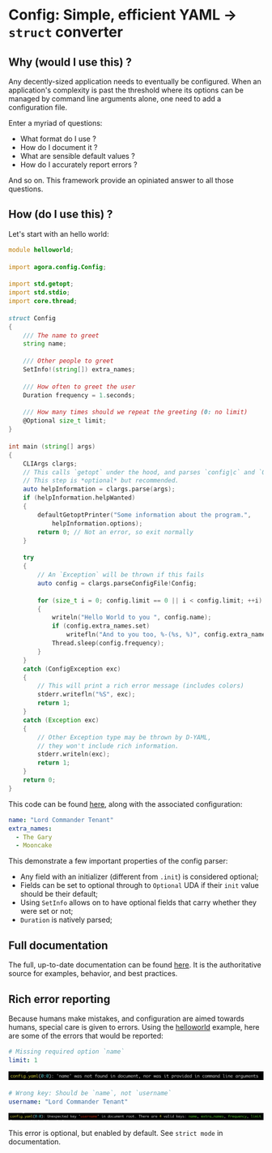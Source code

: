 # Config: Simple, efficient YAML -> `struct` converter

## Why (would I use this) ?

Any decently-sized application needs to eventually be configured.
When an application's complexity is past the threshold where its options can be
managed by command line arguments alone, one need to add a configuration file.

Enter a myriad of questions:
- What format do I use ?
- How do I document it ?
- What are sensible default values ?
- How do I accurately report errors ?

And so on. This framework provide an opiniated answer to all those questions.

## How (do I use this) ?

Let's start with an hello world:

```D
module helloworld;

import agora.config.Config;

import std.getopt;
import std.stdio;
import core.thread;

struct Config
{
    /// The name to greet
    string name;

    /// Other people to greet
    SetInfo!(string[]) extra_names;

    /// How often to greet the user
    Duration frequency = 1.seconds;

    /// How many times should we repeat the greeting (0: no limit)
    @Optional size_t limit;
}

int main (string[] args)
{
    CLIArgs clargs;
    // This calls `getopt` under the hood, and parses `config|c` and `O|override`
    // This step is *optional* but recommended.
    auto helpInformation = clargs.parse(args);
    if (helpInformation.helpWanted)
    {
        defaultGetoptPrinter("Some information about the program.",
            helpInformation.options);
        return 0; // Not an error, so exit normally
    }

    try
    {
        // An `Exception` will be thrown if this fails
        auto config = clargs.parseConfigFile!Config;

        for (size_t i = 0; config.limit == 0 || i < config.limit; ++i)
        {
            writeln("Hello World to you ", config.name);
            if (config.extra_names.set)
                writefln("And to you too, %-(%s, %)", config.extra_names.value);
            Thread.sleep(config.frequency);
        }
    }
    catch (ConfigException exc)
    {
        // This will print a rich error message (includes colors)
        stderr.writefln("%S", exc);
        return 1;
    }
    catch (Exception exc)
    {
        // Other Exception type may be thrown by D-YAML,
        // they won't include rich information.
        stderr.writeln(exc);
        return 1;
    }
    return 0;
}
```

This code can be found [here](examples/helloworld/), along with the associated configuration:
```YAML
name: "Lord Commander Tenant"
extra_names:
  - The Gary
  - Mooncake
```

This demonstrate a few important properties of the config parser:
- Any field with an initializer (different from `.init`) is considered optional;
- Fields can be set to optional through to `Optional` UDA if their `init` value should be their default;
- Using `SetInfo` allows on to have optional fields that carry whether they were set or not;
- `Duration` is natively parsed;

## Full documentation

The full, up-to-date documentation can be found [here](https://bosagora.github.io/config/).
It is the authoritative source for examples, behavior, and best practices.

## Rich error reporting

Because humans make mistakes, and configuration are aimed towards humans, special care is given to errors.
Using the [helloworld](examples/helloworld) example, here are some of the errors that would be reported:
```YAML
# Missing required option `name`
limit: 1
```

![Resulting error message](doc/img/missing.png)

```YAML
# Wrong key: Should be `name`, not `username`
username: "Lord Commander Tenant"
```

![Resulting error message](doc/img/strict.png)

This error is optional, but enabled by default. See `strict mode` in documentation.
